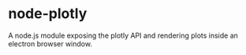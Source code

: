 # node-plotly
A node.js module exposing the plotly API and rendering plots inside an electron browser window.
